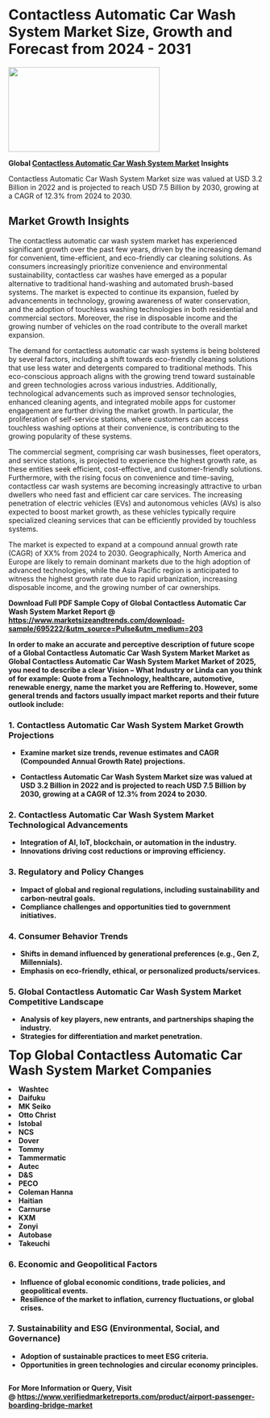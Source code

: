 <H1>Contactless Automatic Car Wash System Market Size, Growth and Forecast from 2024 - 2031</H1><img class="aligncenter size-medium wp-image-584254" src="https://thirdeyenews.in/wp-content/uploads/2024/09/Global-Market-Research-300x168.jpeg" alt="" width="300" height="168" /><p><strong>Global&nbsp;<a href="https://www.marketsizeandtrends.com/download-sample/695222/&amp;utm_source=Pulse&amp;utm_medium=203">Contactless Automatic Car Wash System Market</a> Insights</strong></p><p>Contactless Automatic Car Wash System Market size was valued at USD 3.2 Billion in 2022 and is projected to reach USD 7.5 Billion by 2030, growing at a CAGR of 12.3% from 2024 to 2030.</p><p><h2>Market Growth Insights</h2> <p>The contactless automatic car wash system market has experienced significant growth over the past few years, driven by the increasing demand for convenient, time-efficient, and eco-friendly car cleaning solutions. As consumers increasingly prioritize convenience and environmental sustainability, contactless car washes have emerged as a popular alternative to traditional hand-washing and automated brush-based systems. The market is expected to continue its expansion, fueled by advancements in technology, growing awareness of water conservation, and the adoption of touchless washing technologies in both residential and commercial sectors. Moreover, the rise in disposable income and the growing number of vehicles on the road contribute to the overall market expansion.</p> <p><strong></strong></p> <p>The demand for contactless automatic car wash systems is being bolstered by several factors, including a shift towards eco-friendly cleaning solutions that use less water and detergents compared to traditional methods. This eco-conscious approach aligns with the growing trend toward sustainable and green technologies across various industries. Additionally, technological advancements such as improved sensor technologies, enhanced cleaning agents, and integrated mobile apps for customer engagement are further driving the market growth. In particular, the proliferation of self-service stations, where customers can access touchless washing options at their convenience, is contributing to the growing popularity of these systems.</p> <p>The commercial segment, comprising car wash businesses, fleet operators, and service stations, is projected to experience the highest growth rate, as these entities seek efficient, cost-effective, and customer-friendly solutions. Furthermore, with the rising focus on convenience and time-saving, contactless car wash systems are becoming increasingly attractive to urban dwellers who need fast and efficient car care services. The increasing penetration of electric vehicles (EVs) and autonomous vehicles (AVs) is also expected to boost market growth, as these vehicles typically require specialized cleaning services that can be efficiently provided by touchless systems.</p> <p>The market is expected to expand at a compound annual growth rate (CAGR) of XX% from 2024 to 2030. Geographically, North America and Europe are likely to remain dominant markets due to the high adoption of advanced technologies, while the Asia Pacific region is anticipated to witness the highest growth rate due to rapid urbanization, increasing disposable income, and the growing number of car ownerships.</p> <p><strong></p><p><span class=""><strong>Download Full PDF Sample Copy of Global Contactless Automatic Car Wash System Market Report</strong> @ <a href="https://www.marketsizeandtrends.com/download-sample/695222/&amp;utm_source=Pulse&amp;utm_medium=203" target="_blank">https://www.marketsizeandtrends.com/download-sample/695222/&amp;utm_source=Pulse&amp;utm_medium=203</a></span></p><p>In order to make an accurate and perceptive description of future scope of a Global&nbsp;Contactless Automatic Car Wash System Market Market as Global&nbsp;Contactless Automatic Car Wash System Market Market of 2025, you need to describe a clear Vision &ndash; What Industry or Linda can you think of for example: Quote from a Technology, healthcare, automotive, renewable energy, name the market you are Reffering to. However, some general trends and factors usually impact market reports and their future outlook include:</p><h3>1.&nbsp;<strong>Contactless Automatic Car Wash System Market Growth Projections</strong></h3><ul><li>Examine market size trends, revenue estimates and CAGR (Compounded Annual Growth Rate) projections.</li><li><p>Contactless Automatic Car Wash System Market size was valued at USD 3.2 Billion in 2022 and is projected to reach USD 7.5 Billion by 2030, growing at a CAGR of 12.3% from 2024 to 2030.</p></li></ul><h3>2.&nbsp;<strong>Contactless Automatic Car Wash System Market Technological Advancements</strong></h3><ul><li>Integration of AI, IoT, blockchain, or automation in the industry.</li><li>Innovations driving cost reductions or improving efficiency.</li></ul><h3>3.&nbsp;<strong>Regulatory and Policy Changes</strong></h3><ul><li>Impact of global and regional regulations, including sustainability and carbon-neutral goals.</li><li>Compliance challenges and opportunities tied to government initiatives.</li></ul><h3>4.&nbsp;<strong>Consumer Behavior Trends</strong></h3><ul><li>Shifts in demand influenced by generational preferences (e.g., Gen Z, Millennials).</li><li>Emphasis on eco-friendly, ethical, or personalized products/services.</li></ul><h3>5.&nbsp;<strong>Global Contactless Automatic Car Wash System Market Competitive Landscape</strong></h3><ul><li>Analysis of key players, new entrants, and partnerships shaping the industry.</li><li>Strategies for differentiation and market penetration.</li></ul><p data-pm-slice="1 1 []"><span style="color: inherit; font-family: inherit; font-size: 25px;">Top Global Contactless Automatic Car Wash System Market Companies</span></p><div class="" data-test-id=""><p><li>Washtec</li><li> Daifuku</li><li> MK Seiko</li><li> Otto Christ</li><li> Istobal</li><li> NCS</li><li> Dover</li><li> Tommy</li><li> Tammermatic</li><li> Autec</li><li> D&S</li><li> PECO</li><li> Coleman Hanna</li><li> Haitian</li><li> Carnurse</li><li> KXM</li><li> Zonyi</li><li> Autobase</li><li> Takeuchi</li></p></div><h3>6.&nbsp;<strong>Economic and Geopolitical Factors</strong></h3><ul><li>Influence of global economic conditions, trade policies, and geopolitical events.</li><li>Resilience of the market to inflation, currency fluctuations, or global crises.</li></ul><h3>7.&nbsp;<strong>Sustainability and ESG (Environmental, Social, and Governance)</strong></h3><ul><li>Adoption of sustainable practices to meet ESG criteria.</li><li>Opportunities in green technologies and circular economy principles.</li></ul><h2><strong style="font-size: 14px;">For More Information or Query, Visit @&nbsp;</strong><a style="background-color: #ffffff; font-size: 14px;" href="https://www.marketsizeandtrends.com/report/contactless-automatic-car-wash-system-market/" target="_blank">https://www.verifiedmarketreports.com/product/airport-passenger-boarding-bridge-market</a></h2>
